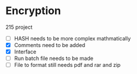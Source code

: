 # Encryption
215 project
 - [ ] HASH needs to be more complex mathmatically 
 - [x] Comments need to be added 
 - [x] Interface
 - [ ] Run batch file needs to be made 
 - [ ] File to format still needs pdf and rar and zip 
